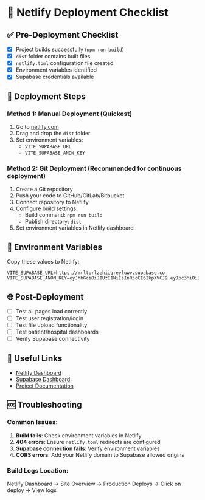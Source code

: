 # 🚀 Netlify Deployment Checklist

## ✅ Pre-Deployment Checklist

- [x] Project builds successfully (`npm run build`)
- [x] `dist` folder contains built files
- [x] `netlify.toml` configuration file created
- [x] Environment variables identified
- [x] Supabase credentials available

## 🔧 Deployment Steps

### Method 1: Manual Deployment (Quickest)
1. Go to [netlify.com](https://netlify.com)
2. Drag and drop the `dist` folder
3. Set environment variables:
   - `VITE_SUPABASE_URL`
   - `VITE_SUPABASE_ANON_KEY`

### Method 2: Git Deployment (Recommended for continuous deployment)
1. Create a Git repository
2. Push your code to GitHub/GitLab/Bitbucket
3. Connect repository to Netlify
4. Configure build settings:
   - Build command: `npm run build`
   - Publish directory: `dist`
5. Set environment variables in Netlify dashboard

## 🔐 Environment Variables

Copy these values to Netlify:

```
VITE_SUPABASE_URL=https://mrltorlzehiiqreyluwv.supabase.co
VITE_SUPABASE_ANON_KEY=eyJhbGciOiJIUzI1NiIsInR5cCI6IkpXVCJ9.eyJpc3MiOiJzdXBhYmFzZSIsInJlZiI6Im1ybHRvcmx6ZWhpaXFyZXlsdXd2Iiwicm9sZSI6ImFub24iLCJpYXQiOjE3NTYzODcxMDIsImV4cCI6MjA3MTk2MzEwMn0.4iPNuIcgRtHEQ2Ks289c5LabkMOiLr9OyTyRLW4O_hQ
```

## 🌐 Post-Deployment

- [ ] Test all pages load correctly
- [ ] Test user registration/login
- [ ] Test file upload functionality
- [ ] Test patient/hospital dashboards
- [ ] Verify Supabase connectivity

## 🔗 Useful Links

- [Netlify Dashboard](https://app.netlify.com/)
- [Supabase Dashboard](https://app.supabase.com/)
- [Project Documentation](./README_DEPLOYMENT.md)

## 🆘 Troubleshooting

### Common Issues:

1. **Build fails**: Check environment variables in Netlify
2. **404 errors**: Ensure `netlify.toml` redirects are configured
3. **Supabase connection fails**: Verify environment variables
4. **CORS errors**: Add your Netlify domain to Supabase allowed origins

### Build Logs Location:
Netlify Dashboard → Site Overview → Production Deploys → Click on deploy → View logs
